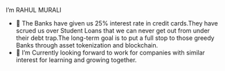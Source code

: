 I’m RAHUL MURALI
- 🌱 The Banks have given us 25% interest rate in credit cards.They have scrued us over Student Loans that we can never get out from under their debt trap.The long-term goal is to put a full stop to those greedy Banks through asset tokenization and blockchain.
- 💞️ I’m Currently looking forward to work for companies with similar interest for learning and growing together.
